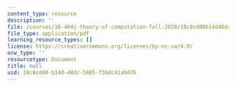```yaml
---
content_type: resource
description: ''
file: /courses/18-404j-theory-of-computation-fall-2020/18c8cd00b14d48dc5865f3bdc41abd76_MIT18_404f20_lec5.pdf
file_type: application/pdf
learning_resource_types: []
license: https://creativecommons.org/licenses/by-nc-sa/4.0/
ocw_type: ''
resourcetype: Document
title: null
uid: 18c8cd00-b14d-48dc-5865-f3bdc41abd76
---
```

